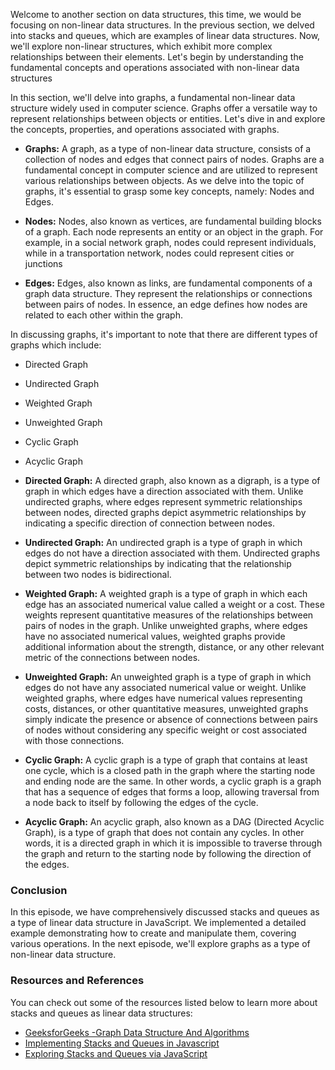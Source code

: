 Welcome to another section on data structures, this time, we would be focusing on non-linear data structures. In the previous section, we delved into stacks and queues, which are examples of linear data structures. Now, we'll explore non-linear structures, which exhibit more complex relationships between their elements. Let's begin by understanding the fundamental concepts and operations associated with non-linear data structures

In this section, we'll delve into graphs, a fundamental non-linear data structure widely used in computer science. Graphs offer a versatile way to represent relationships between objects or entities. Let's dive in and explore the concepts, properties, and operations associated with graphs.

- **Graphs:** A graph, as a type of non-linear data structure, consists of a collection of nodes and edges that connect pairs of nodes. Graphs are a fundamental concept in computer science and are utilized to represent various relationships between objects. As we delve into the topic of graphs, it's essential to grasp some key concepts, namely: Nodes and Edges.

- **Nodes:** Nodes, also known as vertices, are fundamental building blocks of a graph. Each node represents an entity or an object in the graph. For example, in a social network graph, nodes could represent individuals, while in a transportation network, nodes could represent cities or junctions

- **Edges:** Edges, also known as links, are fundamental components of a graph data structure. They represent the relationships or connections between pairs of nodes. In essence, an edge defines how nodes are related to each other within the graph.

In discussing graphs, it's important to note that there are different types of graphs which include:

- Directed Graph
- Undirected Graph
- Weighted Graph
- Unweighted Graph
- Cyclic Graph
- Acyclic Graph

- **Directed Graph:** A directed graph, also known as a digraph, is a type of graph in which edges have a direction associated with them. Unlike undirected graphs, where edges represent symmetric relationships between nodes, directed graphs depict asymmetric relationships by indicating a specific direction of connection between nodes.

- **Undirected Graph:** An undirected graph is a type of graph in which edges do not have a direction associated with them. Undirected graphs depict symmetric relationships by indicating that the relationship between two nodes is bidirectional.

- **Weighted Graph:** A weighted graph is a type of graph in which each edge has an associated numerical value called a weight or a cost. These weights represent quantitative measures of the relationships between pairs of nodes in the graph. Unlike unweighted graphs, where edges have no associated numerical values, weighted graphs provide additional information about the strength, distance, or any other relevant metric of the connections between nodes.

- **Unweighted Graph:** An unweighted graph is a type of graph in which edges do not have any associated numerical value or weight. Unlike weighted graphs, where edges have numerical values representing costs, distances, or other quantitative measures, unweighted graphs simply indicate the presence or absence of connections between pairs of nodes without considering any specific weight or cost associated with those connections.

- **Cyclic Graph:** A cyclic graph is a type of graph that contains at least one cycle, which is a closed path in the graph where the starting node and ending node are the same. In other words, a cyclic graph is a graph that has a sequence of edges that forms a loop, allowing traversal from a node back to itself by following the edges of the cycle.

- **Acyclic Graph:** An acyclic graph, also known as a DAG (Directed Acyclic Graph), is a type of graph that does not contain any cycles. In other words, it is a directed graph in which it is impossible to traverse through the graph and return to the starting node by following the direction of the edges.

### Conclusion

In this episode, we have comprehensively discussed stacks and queues as a type of linear data structure in JavaScript. We implemented a detailed example demonstrating how to create and manipulate them, covering various operations. In the next episode, we'll explore graphs as a type of non-linear data structure.

### Resources and References

You can check out some of the resources listed below to learn more about stacks and queues as linear data structures:

- [GeeksforGeeks -Graph Data Structure And Algorithms](https://www.geeksforgeeks.org/graph-data-structure-and-algorithms/)
- [Implementing Stacks and Queues in Javascript](https://medium.com/@drewisatlas/implementing-stacks-and-queues-in-javascript-b3714dee112f)
- [Exploring Stacks and Queues via JavaScript](https://www.digitalocean.com/community/tutorials/js-stacks-queues)
